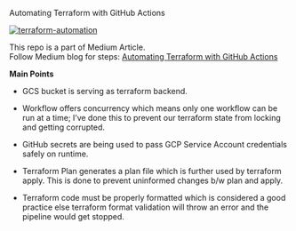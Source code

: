  Automating Terraform with GitHub Actions

[![terraform-automation](https://github.com/r4rohan/terraform-with-cicd/actions/workflows/terraform.yml/badge.svg?branch=main)](https://github.com/r4rohan/terraform-with-cicd/actions/workflows/terraform.yml)

This repo is a part of Medium Article. <br>
Follow Medium blog for steps: [Automating Terraform with GitHub Actions](https://rohankalhans.medium.com/automating-terraform-with-github-actions-5b3aac5abea7)

**Main Points**
* GCS bucket is serving as terraform backend.

* Workflow offers concurrency which means only one workflow can be run at a time; I’ve done this to prevent our terraform state from locking and getting corrupted.

* GitHub secrets are being used to pass GCP Service Account credentials safely on runtime.

* Terraform Plan generates a plan file which is further used by terraform apply. This is done to prevent uninformed changes b/w plan and apply.

* Terraform code must be properly formatted which is considered a good practice else terraform format validation will throw an error and the pipeline would get stopped.



